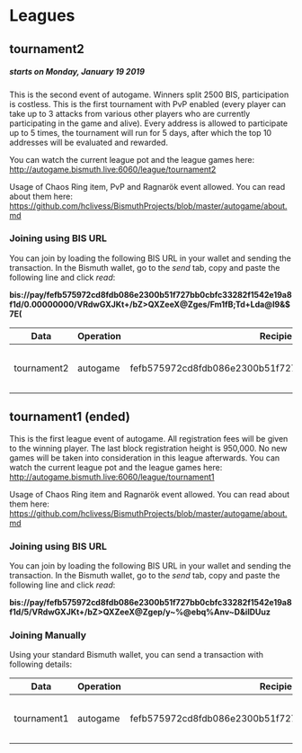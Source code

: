 # Leagues

## tournament2
##### starts on Monday, January 19 2019

This is the second event of autogame. Winners split 2500 BIS, participation is costless. This is the first tournament with PvP enabled (every player can take
up to 3 attacks from various other players who are currently participating in the game and alive). Every address is allowed to participate
up to 5 times, the tournament will run for 5 days, after which the top 10 addresses will be evaluated and rewarded. 

You can watch the current league pot and the league games here: http://autogame.bismuth.live:6060/league/tournament2

Usage of Chaos Ring item, PvP and Ragnarök event allowed. You can read about them here: https://github.com/hclivess/BismuthProjects/blob/master/autogame/about.md

### Joining using BIS URL
You can join by loading the following BIS URL in your wallet and sending
the transaction. In the Bismuth wallet, go to the _send_ tab, copy and paste the following line and click _read_: 

**bis://pay/fefb575972cd8fdb086e2300b51f727bb0cbfc33282f1542e19a8f1d/0.00000000/VRdwGXJKt+/bZ>QXZeeX@Zges/Fm1fB;Td+Lda@I9&$7E(**

|Data|Operation|Recipient|Amount|Effect|
|-----------------------------|-----------------------------|-----------------------------|-----------------------------|-----------------------------|
|tournament2|autogame|fefb575972cd8fdb086e2300b51f727bb0cbfc33282f1542e19a8f1d|0|Starts a match in the tournament2 league.|

## tournament1 (ended)

This is the first league event of autogame. All registration fees will be given to 
the winning player. The last block registration height is 950,000. No new games will 
be taken into consideration in this league afterwards. You can watch the current league 
pot and the league games here: http://autogame.bismuth.live:6060/league/tournament1

Usage of Chaos Ring item and Ragnarök event allowed. You can read about them here: https://github.com/hclivess/BismuthProjects/blob/master/autogame/about.md


### Joining using BIS URL
You can join by loading the following BIS URL in your wallet and sending
the transaction. In the Bismuth wallet, go to the _send_ tab, copy and paste the following line and click _read_: 

**bis://pay/fefb575972cd8fdb086e2300b51f727bb0cbfc33282f1542e19a8f1d/5/VRdwGXJKt+/bZ>QXZeeX@Zgep/y~%@ebq%Anv~D&ilDUuz**

### Joining Manually

Using your standard Bismuth wallet, you can send a transaction with following details:

|Data|Operation|Recipient|Amount|Effect|
|-----------------------------|-----------------------------|-----------------------------|-----------------------------|-----------------------------|
|tournament1|autogame|fefb575972cd8fdb086e2300b51f727bb0cbfc33282f1542e19a8f1d|5|Starts a match in the tournament1 league.|

